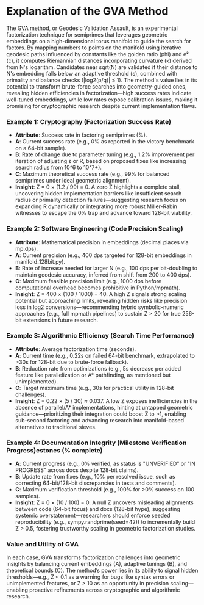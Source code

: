 # Explanation of the GVA Method

The GVA method, or Geodesic Validation Assault, is an experimental factorization technique for semiprimes that leverages geometric embeddings on a high-dimensional torus manifold to guide the search for factors. By mapping numbers to points on the manifold using iterative geodesic paths influenced by constants like the golden ratio (phi) and e² (c), it computes Riemannian distances incorporating curvature (κ) derived from N's logarithm. Candidates near sqrt(N) are validated if their distance to N's embedding falls below an adaptive threshold (ε), combined with primality and balance checks (|log2(p/q)| ≤ 1). The method's value lies in its potential to transform brute-force searches into geometry-guided ones, revealing hidden efficiencies in factorization—high success rates indicate well-tuned embeddings, while low rates expose calibration issues, making it promising for cryptographic research despite current implementation flaws.

### Example 1: Cryptography (Factorization Success Rate)

- **Attribute**: Success rate in factoring semiprimes (%).
- **A**: Current success rate (e.g., 0% as reported in the victory benchmark on a 64-bit sample).
- **B**: Rate of change due to parameter tuning (e.g., 1.2% improvement per iteration of adjusting ε or R, based on proposed fixes like increasing search radius from 10^6 to 10^7+).
- **C**: Maximum theoretical success rate (e.g., 99% for balanced semiprimes under ideal geometric alignment).
- **Insight**: Z = 0 × (1.2 / 99) = 0. A zero Z highlights a complete stall, uncovering hidden implementation barriers like insufficient search radius or primality detection failures—suggesting research focus on expanding R dynamically or integrating more robust Miller-Rabin witnesses to escape the 0% trap and advance toward 128-bit viability.

### Example 2: Software Engineering (Code Precision Scaling)

- **Attribute**: Mathematical precision in embeddings (decimal places via mp.dps).
- **A**: Current precision (e.g., 400 dps targeted for 128-bit embeddings in manifold_128bit.py).
- **B**: Rate of increase needed for larger N (e.g., 100 dps per bit-doubling to maintain geodesic accuracy, inferred from shift from 200 to 400 dps).
- **C**: Maximum feasible precision limit (e.g., 1000 dps before computational overhead becomes prohibitive in Python/mpmath).
- **Insight**: Z = 400 × (100 / 1000) = 40. A high Z signals strong scaling potential but approaching limits, revealing hidden risks like precision loss in log2 conversions—recommending hybrid symbolic-numeric approaches (e.g., full mpmath pipelines) to sustain Z > 20 for true 256-bit extensions in future research.

### Example 3: Algorithmic Efficiency (Search Time Performance)

- **Attribute**: Average factorization time (seconds).
- **A**: Current time (e.g., 0.22s on failed 64-bit benchmark, extrapolated to >30s for 128-bit due to brute-force fallback).
- **B**: Reduction rate from optimizations (e.g., 5s decrease per added feature like parallelization or A* pathfinding, as mentioned but unimplemented).
- **C**: Target maximum time (e.g., 30s for practical utility in 128-bit challenges).
- **Insight**: Z = 0.22 × (5 / 30) ≈ 0.037. A low Z exposes inefficiencies in the absence of parallel/A* implementations, hinting at untapped geometric guidance—prioritizing their integration could boost Z to >1, enabling sub-second factoring and advancing research into manifold-based alternatives to traditional sieves.

### Example 4: Documentation Integrity (Milestone Verification Progress)estones (% complete)

- **A**: Current progress (e.g., 0% verified, as status is "UNVERIFIED" or "IN PROGRESS" across docs despite 128-bit claims).
- **B**: Update rate from fixes (e.g., 10% per resolved issue, such as correcting 64-bit/128-bit discrepancies in tests and comments).
- **C**: Maximum verification threshold (e.g., 100% for >0% success on 100 samples).
- **Insight**: Z = 0 × (10 / 100) = 0. A null Z uncovers misleading alignments between code (64-bit focus) and docs (128-bit hype), suggesting systemic overstatement—researchers should enforce seeded reproducibility (e.g., sympy.randprime(seed=42)) to incrementally build Z > 0.5, fostering trustworthy scaling in geometric factorization studies.

### Value and Utility of GVA

In each case, GVA transforms factorization challenges into geometric insights by balancing current embeddings (A), adaptive tunings (B), and theoretical bounds (C). The method’s power lies in its ability to signal hidden thresholds—e.g., Z < 0.1 as a warning for bugs like syntax errors or unimplemented features, or Z > 10 as an opportunity in precision scaling—enabling proactive refinements across cryptographic and algorithmic research.
